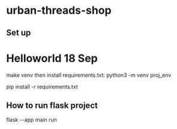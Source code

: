 # urban-threads-shop
## Set up
# Helloworld 18 Sep

make venv then install requirements.txt:
python3 -m venv proj_env

pip install -r requirements.txt
## How to run flask project

flask --app main run
